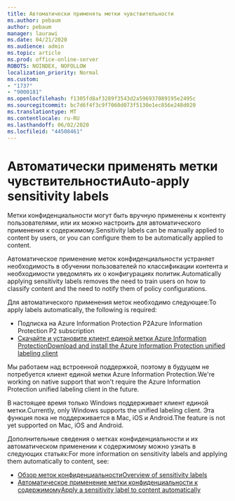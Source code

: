 ```yaml
---
title: Автоматически применять метки чувствительности
ms.author: pebaum
author: pebaum
manager: laurawi
ms.date: 04/21/2020
ms.audience: admin
ms.topic: article
ms.prod: office-online-server
ROBOTS: NOINDEX, NOFOLLOW
localization_priority: Normal
ms.custom:
- "1737"
- "9000181"
ms.openlocfilehash: f1305fd8af3289f3543d2a596937089195e2495c
ms.sourcegitcommit: bc7d6f4f3c9f7060d073f5130e1ec856e248d020
ms.translationtype: MT
ms.contentlocale: ru-RU
ms.lasthandoff: 06/02/2020
ms.locfileid: "44508461"
---
```

# <a name="auto-apply-sensitivity-labels"></a><span data-ttu-id="446b3-102">Автоматически применять метки чувствительности</span><span class="sxs-lookup"><span data-stu-id="446b3-102">Auto-apply sensitivity labels</span></span>

<span data-ttu-id="446b3-103">Метки конфиденциальности могут быть вручную применены к контенту пользователями, или их можно настроить для автоматического применения к содержимому.</span><span class="sxs-lookup"><span data-stu-id="446b3-103">Sensitivity labels can be manually applied to content by users, or you can configure them to be automatically applied to content.</span></span>

<span data-ttu-id="446b3-104">Автоматическое применение меток конфиденциальности устраняет необходимость в обучении пользователей по классификации контента и необходимости уведомлять их о конфигурациях политик.</span><span class="sxs-lookup"><span data-stu-id="446b3-104">Automatically applying sensitivity labels removes the need to train users on how to classify content and the need to notify them of policy configurations.</span></span>

<span data-ttu-id="446b3-105">Для автоматического применения меток необходимо следующее:</span><span class="sxs-lookup"><span data-stu-id="446b3-105">To apply labels automatically, the following is required:</span></span>

- <span data-ttu-id="446b3-106">Подписка на Azure Information Protection P2</span><span class="sxs-lookup"><span data-stu-id="446b3-106">Azure Information Protection P2 subscription</span></span>
- [<span data-ttu-id="446b3-107">Скачайте и установите клиент единой метки Azure Information Protection</span><span class="sxs-lookup"><span data-stu-id="446b3-107">Download and install the Azure Information Protection unified labeling client</span></span>](https://docs.microsoft.com/azure/information-protection/rms-client/install-unifiedlabelingclient-app)

<span data-ttu-id="446b3-108">Мы работаем над встроенной поддержкой, поэтому в будущем не потребуется клиент единой метки Azure Information Protection.</span><span class="sxs-lookup"><span data-stu-id="446b3-108">We're working on native support that won't require the Azure Information Protection unified labeling client in the future.</span></span>

<span data-ttu-id="446b3-109">В настоящее время только Windows поддерживает клиент единой метки.</span><span class="sxs-lookup"><span data-stu-id="446b3-109">Currently, only Windows supports the unified labeling client.</span></span>  <span data-ttu-id="446b3-110">Эта функция пока не поддерживается в Mac, iOS и Android.</span><span class="sxs-lookup"><span data-stu-id="446b3-110">The feature is not yet supported on Mac, iOS and Android.</span></span>

<span data-ttu-id="446b3-111">Дополнительные сведения о метках конфиденциальности и их автоматическом применении к содержимому можно узнать в следующих статьях:</span><span class="sxs-lookup"><span data-stu-id="446b3-111">For more information on sensitivity labels and applying them automatically to content,  see:</span></span>

- [<span data-ttu-id="446b3-112">Обзор меток конфиденциальности</span><span class="sxs-lookup"><span data-stu-id="446b3-112">Overview of sensitivity labels</span></span>](https://docs.microsoft.com/microsoft-365/compliance/sensitivity-labels)
- [<span data-ttu-id="446b3-113">Автоматическое применение метки конфиденциальности к содержимому</span><span class="sxs-lookup"><span data-stu-id="446b3-113">Apply a sensitivity label to content automatically</span></span>](https://docs.microsoft.com/office365/securitycompliance/apply_sensitivity_label_automatically)